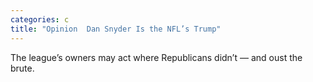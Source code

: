 ```yaml
---
categories: c
title: "Opinion  Dan Snyder Is the NFL’s Trump"
---
```

The league’s owners may act where Republicans didn’t — and oust the brute.